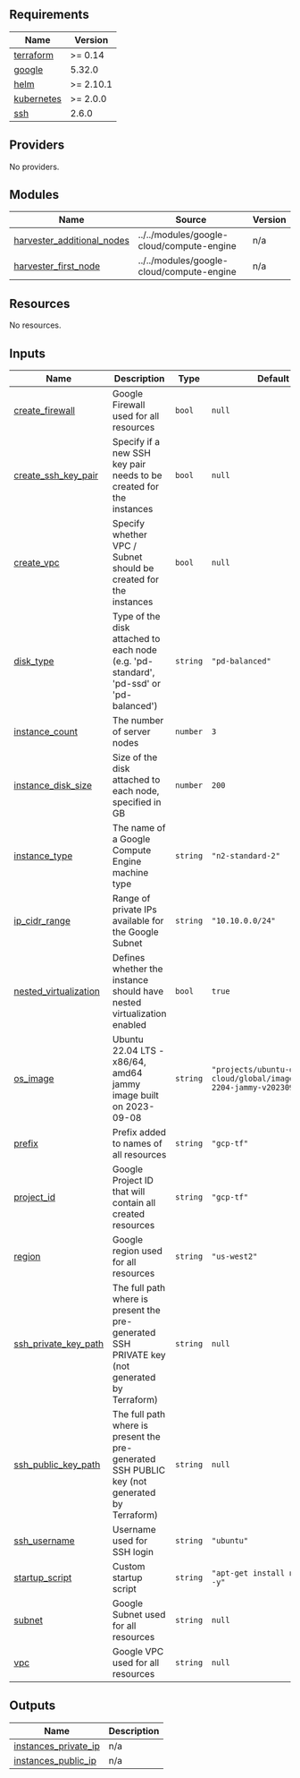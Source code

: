 ## Requirements

| Name | Version |
|------|---------|
| <a name="requirement_terraform"></a> [terraform](#requirement\_terraform) | >= 0.14 |
| <a name="requirement_google"></a> [google](#requirement\_google) | 5.32.0 |
| <a name="requirement_helm"></a> [helm](#requirement\_helm) | >= 2.10.1 |
| <a name="requirement_kubernetes"></a> [kubernetes](#requirement\_kubernetes) | >= 2.0.0 |
| <a name="requirement_ssh"></a> [ssh](#requirement\_ssh) | 2.6.0 |

## Providers

No providers.

## Modules

| Name | Source | Version |
|------|--------|---------|
| <a name="module_harvester_additional_nodes"></a> [harvester\_additional\_nodes](#module\_harvester\_additional\_nodes) | ../../modules/google-cloud/compute-engine | n/a |
| <a name="module_harvester_first_node"></a> [harvester\_first\_node](#module\_harvester\_first\_node) | ../../modules/google-cloud/compute-engine | n/a |

## Resources

No resources.

## Inputs

| Name | Description | Type | Default | Required |
|------|-------------|------|---------|:--------:|
| <a name="input_create_firewall"></a> [create\_firewall](#input\_create\_firewall) | Google Firewall used for all resources | `bool` | `null` | no |
| <a name="input_create_ssh_key_pair"></a> [create\_ssh\_key\_pair](#input\_create\_ssh\_key\_pair) | Specify if a new SSH key pair needs to be created for the instances | `bool` | `null` | no |
| <a name="input_create_vpc"></a> [create\_vpc](#input\_create\_vpc) | Specify whether VPC / Subnet should be created for the instances | `bool` | `null` | no |
| <a name="input_disk_type"></a> [disk\_type](#input\_disk\_type) | Type of the disk attached to each node (e.g. 'pd-standard', 'pd-ssd' or 'pd-balanced') | `string` | `"pd-balanced"` | no |
| <a name="input_instance_count"></a> [instance\_count](#input\_instance\_count) | The number of server nodes | `number` | `3` | no |
| <a name="input_instance_disk_size"></a> [instance\_disk\_size](#input\_instance\_disk\_size) | Size of the disk attached to each node, specified in GB | `number` | `200` | no |
| <a name="input_instance_type"></a> [instance\_type](#input\_instance\_type) | The name of a Google Compute Engine machine type | `string` | `"n2-standard-2"` | no |
| <a name="input_ip_cidr_range"></a> [ip\_cidr\_range](#input\_ip\_cidr\_range) | Range of private IPs available for the Google Subnet | `string` | `"10.10.0.0/24"` | no |
| <a name="input_nested_virtualization"></a> [nested\_virtualization](#input\_nested\_virtualization) | Defines whether the instance should have nested virtualization enabled | `bool` | `true` | no |
| <a name="input_os_image"></a> [os\_image](#input\_os\_image) | Ubuntu 22.04 LTS - x86/64, amd64 jammy image built on 2023-09-08 | `string` | `"projects/ubuntu-os-cloud/global/images/ubuntu-2204-jammy-v20230908"` | no |
| <a name="input_prefix"></a> [prefix](#input\_prefix) | Prefix added to names of all resources | `string` | `"gcp-tf"` | no |
| <a name="input_project_id"></a> [project\_id](#input\_project\_id) | Google Project ID that will contain all created resources | `string` | `"gcp-tf"` | no |
| <a name="input_region"></a> [region](#input\_region) | Google region used for all resources | `string` | `"us-west2"` | no |
| <a name="input_ssh_private_key_path"></a> [ssh\_private\_key\_path](#input\_ssh\_private\_key\_path) | The full path where is present the pre-generated SSH PRIVATE key (not generated by Terraform) | `string` | `null` | no |
| <a name="input_ssh_public_key_path"></a> [ssh\_public\_key\_path](#input\_ssh\_public\_key\_path) | The full path where is present the pre-generated SSH PUBLIC key (not generated by Terraform) | `string` | `null` | no |
| <a name="input_ssh_username"></a> [ssh\_username](#input\_ssh\_username) | Username used for SSH login | `string` | `"ubuntu"` | no |
| <a name="input_startup_script"></a> [startup\_script](#input\_startup\_script) | Custom startup script | `string` | `"apt-get install nfs-common -y"` | no |
| <a name="input_subnet"></a> [subnet](#input\_subnet) | Google Subnet used for all resources | `string` | `null` | no |
| <a name="input_vpc"></a> [vpc](#input\_vpc) | Google VPC used for all resources | `string` | `null` | no |

## Outputs

| Name | Description |
|------|-------------|
| <a name="output_instances_private_ip"></a> [instances\_private\_ip](#output\_instances\_private\_ip) | n/a |
| <a name="output_instances_public_ip"></a> [instances\_public\_ip](#output\_instances\_public\_ip) | n/a |
